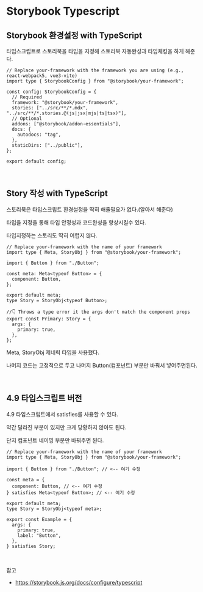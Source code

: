 # Storybook Typescript

## Storybook 환경설정 with TypeScript

타입스크립트로 스토리북을 타입을 지정해 스토리북 자동완성과 타입체킹을 하게 해준다.

```tsx
// Replace your-framework with the framework you are using (e.g., react-webpack5, vue3-vite)
import type { StorybookConfig } from "@storybook/your-framework";

const config: StorybookConfig = {
  // Required
  framework: "@storybook/your-framework",
  stories: ["../src/**/*.mdx", "../src/**/*.stories.@(js|jsx|mjs|ts|tsx)"],
  // Optional
  addons: ["@storybook/addon-essentials"],
  docs: {
    autodocs: "tag",
  },
  staticDirs: ["../public"],
};

export default config;
```

<br>

## Story 작성 with TypeScript

스토리북은 타입스크립트 환경설정을 딱히 해줄필요가 없다.(알아서 해준다)

타입을 지정을 통해 타입 안정성과 코드완성을 향상시킬수 있다.

타입지정하는 스토리도 딱히 어렵지 않다.

```tsx
// Replace your-framework with the name of your framework
import type { Meta, StoryObj } from "@storybook/your-framework";

import { Button } from "./Button";

const meta: Meta<typeof Button> = {
  component: Button,
};

export default meta;
type Story = StoryObj<typeof Button>;

//👇 Throws a type error it the args don't match the component props
export const Primary: Story = {
  args: {
    primary: true,
  },
};
```

Meta, StoryObj 제네릭 타입을 사용했다.

나머지 코드는 고정적으로 두고 나머지 Button(컴포넌트) 부분만 바꿔서 넣어주면된다.

<br>

## 4.9 타입스크립트 버전

4.9 타입스크립트에서 satisfies를 사용할 수 있다.

약간 달라진 부분이 있지만 크게 당황하지 않아도 된다.

단지 컴포넌트 네이밍 부분만 바꿔주면 된다.

```tsx
// Replace your-framework with the name of your framework
import type { Meta, StoryObj } from "@storybook/your-framework";

import { Button } from "./Button"; // <-- 여기 수정

const meta = {
  component: Button, // <-- 여기 수정
} satisfies Meta<typeof Button>; // <-- 여기 수정

export default meta;
type Story = StoryObj<typeof meta>;

export const Example = {
  args: {
    primary: true,
    label: "Button",
  },
} satisfies Story;
```

<br>

참고

- https://storybook.js.org/docs/configure/typescript